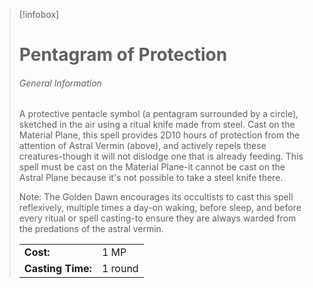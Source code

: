 

> [!infobox]
> # Pentagram of Protection
> 
> ###### General Information
> 	A protective pentacle symbol (a pentagram surrounded by a circle), sketched in the air using a ritual knife made from steel. Cast on the Material Plane, this spell provides 2D10 hours of protection from the attention of Astral Vermin (above), and actively repels these creatures-though it will not dislodge one that is already feeding. This spell must be cast on the Material Plane-it cannot be cast on the Astral Plane because it's not possible to take a steel knife there.
> 	
> 	Note: The Golden Dawn encourages its occultists to cast this spell reflexively, multiple times a day-on waking, before sleep, and before every ritual or spell casting-to ensure they are always warded from the predations of the astral vermin.
> 	
> | | |
> |---|---|
> |**Cost:** | 1 MP |
> | **Casting Time:** | 1 round |
>


